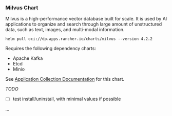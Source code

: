 ### Milvus Chart

Milvus is a high-performance vector database built for scale. It is used by AI applications to organize and search through large amount of unstructured data, such as text, images, and multi-modal information.

```
helm pull oci://dp.apps.rancher.io/charts/milvus --version 4.2.2
```
Requires the following dependency charts:
* Apache Kafka
* Etcd
* Minio

See [Application Collection Documentation](https://apps.rancher.io/applications/milvus) for this chart.

_TODO_
- [ ] test install/uninstall, with minimal values if possible

...
